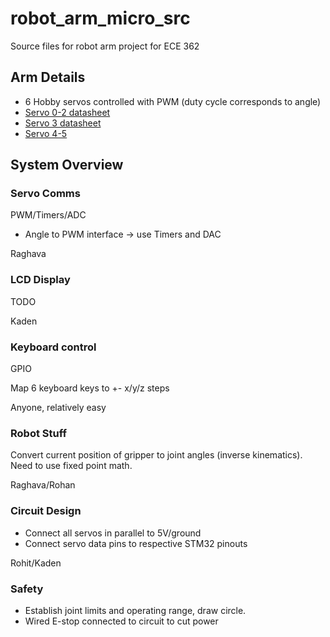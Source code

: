# robot_arm_micro_src

Source files for robot arm project for ECE 362

## Arm Details

- 6 Hobby servos controlled with PWM (duty cycle corresponds to angle)
- [Servo 0-2 datasheet](https://components101.com/sites/default/files/component_datasheet/MG996R-Datasheet.pdf)
- [Servo 3 datasheet](http://www.ee.ic.ac.uk/pcheung/teaching/DE1_EE/stores/sg90_datasheet.pdf)
- [Servo 4-5](https://www.agf-rc.com/agfrc-digital-servo-b11dls-p1670802.html)

## System Overview

### Servo Comms

PWM/Timers/ADC

- Angle to PWM interface -> use Timers and DAC

Raghava

### LCD Display

TODO

Kaden

### Keyboard control

GPIO

Map 6 keyboard keys to +- x/y/z steps 

Anyone, relatively easy

### Robot Stuff

Convert current position of gripper to joint angles (inverse kinematics). Need to use fixed point math. 

Raghava/Rohan

### Circuit Design

- Connect all servos in parallel to 5V/ground
- Connect servo data pins to respective STM32 pinouts

Rohit/Kaden

### Safety

- Establish joint limits and operating range, draw circle.
- Wired E-stop connected to circuit to cut power
